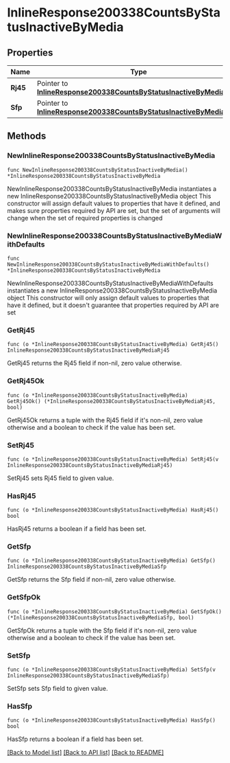 # InlineResponse200338CountsByStatusInactiveByMedia

## Properties

Name | Type | Description | Notes
------------ | ------------- | ------------- | -------------
**Rj45** | Pointer to [**InlineResponse200338CountsByStatusInactiveByMediaRj45**](InlineResponse200338CountsByStatusInactiveByMediaRj45.md) |  | [optional] 
**Sfp** | Pointer to [**InlineResponse200338CountsByStatusInactiveByMediaSfp**](InlineResponse200338CountsByStatusInactiveByMediaSfp.md) |  | [optional] 

## Methods

### NewInlineResponse200338CountsByStatusInactiveByMedia

`func NewInlineResponse200338CountsByStatusInactiveByMedia() *InlineResponse200338CountsByStatusInactiveByMedia`

NewInlineResponse200338CountsByStatusInactiveByMedia instantiates a new InlineResponse200338CountsByStatusInactiveByMedia object
This constructor will assign default values to properties that have it defined,
and makes sure properties required by API are set, but the set of arguments
will change when the set of required properties is changed

### NewInlineResponse200338CountsByStatusInactiveByMediaWithDefaults

`func NewInlineResponse200338CountsByStatusInactiveByMediaWithDefaults() *InlineResponse200338CountsByStatusInactiveByMedia`

NewInlineResponse200338CountsByStatusInactiveByMediaWithDefaults instantiates a new InlineResponse200338CountsByStatusInactiveByMedia object
This constructor will only assign default values to properties that have it defined,
but it doesn't guarantee that properties required by API are set

### GetRj45

`func (o *InlineResponse200338CountsByStatusInactiveByMedia) GetRj45() InlineResponse200338CountsByStatusInactiveByMediaRj45`

GetRj45 returns the Rj45 field if non-nil, zero value otherwise.

### GetRj45Ok

`func (o *InlineResponse200338CountsByStatusInactiveByMedia) GetRj45Ok() (*InlineResponse200338CountsByStatusInactiveByMediaRj45, bool)`

GetRj45Ok returns a tuple with the Rj45 field if it's non-nil, zero value otherwise
and a boolean to check if the value has been set.

### SetRj45

`func (o *InlineResponse200338CountsByStatusInactiveByMedia) SetRj45(v InlineResponse200338CountsByStatusInactiveByMediaRj45)`

SetRj45 sets Rj45 field to given value.

### HasRj45

`func (o *InlineResponse200338CountsByStatusInactiveByMedia) HasRj45() bool`

HasRj45 returns a boolean if a field has been set.

### GetSfp

`func (o *InlineResponse200338CountsByStatusInactiveByMedia) GetSfp() InlineResponse200338CountsByStatusInactiveByMediaSfp`

GetSfp returns the Sfp field if non-nil, zero value otherwise.

### GetSfpOk

`func (o *InlineResponse200338CountsByStatusInactiveByMedia) GetSfpOk() (*InlineResponse200338CountsByStatusInactiveByMediaSfp, bool)`

GetSfpOk returns a tuple with the Sfp field if it's non-nil, zero value otherwise
and a boolean to check if the value has been set.

### SetSfp

`func (o *InlineResponse200338CountsByStatusInactiveByMedia) SetSfp(v InlineResponse200338CountsByStatusInactiveByMediaSfp)`

SetSfp sets Sfp field to given value.

### HasSfp

`func (o *InlineResponse200338CountsByStatusInactiveByMedia) HasSfp() bool`

HasSfp returns a boolean if a field has been set.


[[Back to Model list]](../README.md#documentation-for-models) [[Back to API list]](../README.md#documentation-for-api-endpoints) [[Back to README]](../README.md)


